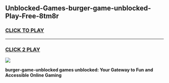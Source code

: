 
## Unblocked-Games-burger-game-unblocked-Play-Free-8tm8r
<h3>
<a href="https://premium76.site?title=burger-game-unblocked&ref=21A">CLICK TO PLAY</a></h3>
<hr>

<h3>
<a href="https://premium76.site?title=burger-game-unblocked&ref=21A">CLICK 2 PLAY</a>
  
</h3>

<a href="https://premium76.site?title=burger-game-unblocked&ref=21A"><img src="https://clearcache.store/games.png"></a>


**burger-game-unblocked games unblocked: Your Gateway to Fun and Accessible Online Gaming**
